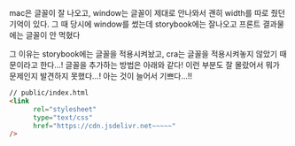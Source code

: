 mac은 글꼴이 잘 나오고, window는 글꼴이 제대로 안나와서 괜히 width를 따로 줬던 기억이 있다.
그 때 당시에 window를 썼는데 storybook에는 잘나오고 프론트 결과물에는 글꼴이 안 먹혔다

그 이유는 storybook에는 글꼴을 적용시켜놨고, cra는 글꼴을 적용시켜놓지 않았기 때문이라고 한다...!
글꼴을 추가하는 방법은 아래와 같다!
이런 부분도 잘 몰랐어서 뭐가 문제인지 발견하지 못했다...!
아는 것이 늘어서 기쁘다...!!

```html
// public/index.html
<link
      rel="stylesheet"
      type="text/css"
      href="https://cdn.jsdelivr.net~~~~~"
/>
```

